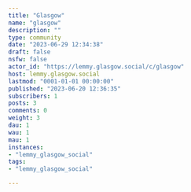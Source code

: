 ```yaml
---
title: "Glasgow" 
name: "glasgow"
description: ""
type: community
date: "2023-06-29 12:34:38"
draft: false
nsfw: false
actor_id: "https://lemmy.glasgow.social/c/glasgow"
host: lemmy.glasgow.social
lastmod: "0001-01-01 00:00:00"
published: "2023-06-20 12:36:35"
subscribers: 1
posts: 3
comments: 0
weight: 3
dau: 1
wau: 1
mau: 1
instances:
- "lemmy_glasgow_social"
tags: 
- "lemmy_glasgow_social"

---
```

